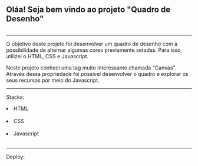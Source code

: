 <h2>Oláa! Seja bem vindo ao projeto "Quadro de Desenho"</h2>

<img href="images\quadro.PNG">

<hr>

O objetivo deste projeto foi desenvolver um quadro de desenho com a possibilidade de alternar algumas cores previamente setadas. Para isso, utilizei o HTML, CSS e Javascript.

Neste projeto conheci uma tag muito interessante chamada "Canvas". Através dessa propriedade foi possível desenvolver o quadro e explorar os seus recursos por meio do Javascript.

<hr>

Stacks: <br> 
<li>HTML</li> <br>
<li>CSS</li> <br>
<li>Javascript</li> <br>

<hr>

Deploy: 